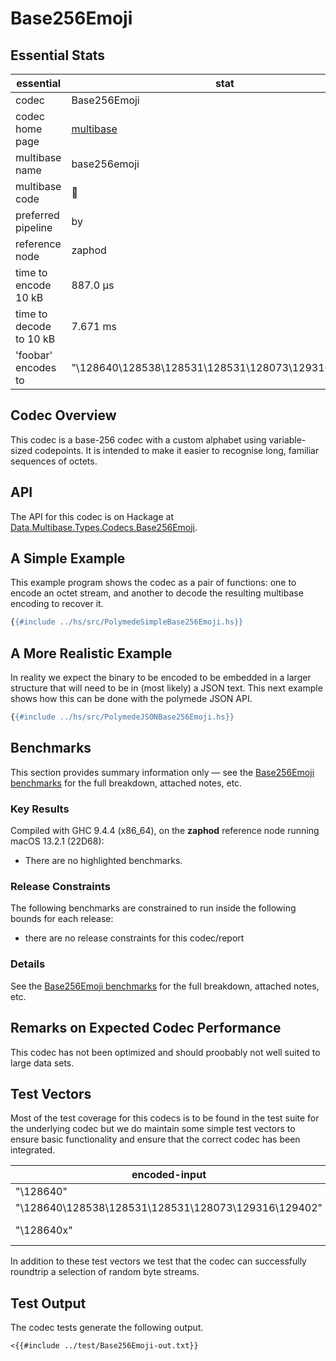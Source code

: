 # Base256Emoji

## Essential Stats

| essential               | stat                                                   |
| ----------------------- | ------------------------------------------------------ |
| codec                   | Base256Emoji                                           |
| codec home page         | [multibase](https://github.com/multiformats/multibase) |
| multibase name          | base256emoji                                           |
| multibase code          | 🚀                                                      |
| preferred pipeline      | by                                                     |
| reference node          | zaphod                                                 |
| time to encode 10 kB    | 887.0 μs                                               |
| time to decode to 10 kB | 7.671 ms                                               |
| 'foobar' encodes to     | "\128640\128538\128531\128531\128073\129316\129402"    |


## Codec Overview

This codec is a base-256 codec with a custom alphabet using variable-sized 
codepoints. It is intended to make it easier to recognise long, familiar sequences of octets.


## API

The API for this codec is on Hackage at [Data.Multibase.Types.Codecs.Base256Emoji](https://hackage.haskell.org/package/polymede-0.0.0.1/docs/Data-Multibase-Types-Codecs-Base256Emoji.html).

## A Simple Example

This example program shows the codec as a pair of functions: one to encode an octet stream, 
and another to decode the resulting multibase encoding to recover it.

```haskell
{{#include ../hs/src/PolymedeSimpleBase256Emoji.hs}}
```

## A More Realistic Example

In reality we expect the binary to be encoded to be embedded in a larger structure that will need
to be in (most likely) a JSON text. This next example shows how this can be done with the polymede
JSON API.

```haskell
{{#include ../hs/src/PolymedeJSONBase256Emoji.hs}}
```

## Benchmarks


This section provides summary information only &mdash; see the [Base256Emoji benchmarks](https://cdornan.github.io/polymede-benchmarks/benchmarks/0.0.0.1/Base256Emoji.html) for the full
breakdown, attached notes, etc.

### Key Results

Compiled with GHC 9.4.4 (x86_64), on the **zaphod** reference node running macOS 13.2.1 (22D68):

* There are no highlighted benchmarks.

### Release Constraints

The following benchmarks are constrained to run inside the following bounds for each release:

* there are no release constraints for this codec/report

### Details

See the [Base256Emoji benchmarks](https://cdornan.github.io/polymede-benchmarks/benchmarks/0.0.0.1/Base256Emoji.html) for the full breakdown, attached notes, etc.


## Remarks on Expected Codec Performance

This codec has not been optimized and should proobably not well suited to large data sets.


## Test Vectors

Most of the test coverage for this codecs is to be found in the test suite for the underlying
codec but we do maintain some simple test vectors to ensure basic functionality and ensure that 
the correct codec has been integrated.

| encoded-input                                       | expected           |
| --------------------------------------------------- | ------------------ |
| "\128640"                                           | ""                 |
| "\128640\128538\128531\128531\128073\129316\129402" | "foobar"           |
| "\128640x"                                          | **decode failure** |


In addition to these test vectors we test that the codec can successfully roundtrip a selection of 
random byte streams.

## Test Output

The codec tests generate the following output.

```
<{{#include ../test/Base256Emoji-out.txt}}
```
